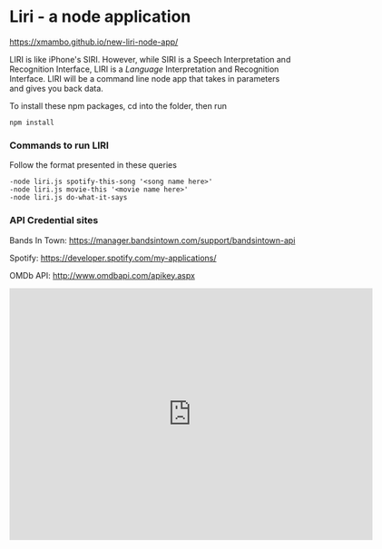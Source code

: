 # Liri - a node application
https://xmambo.github.io/new-liri-node-app/


LIRI is like iPhone's SIRI. However, while SIRI is a Speech Interpretation and Recognition Interface, LIRI is a _Language_ Interpretation and Recognition Interface. LIRI will be a command line node app that takes in parameters and gives you back data.

To install these npm packages, cd into the folder, then run 

```
npm install 
```

### Commands to run LIRI

Follow the format presented in these queries
```
-node liri.js spotify-this-song '<song name here>'
-node liri.js movie-this '<movie name here>'
-node liri.js do-what-it-says 
```


### API Credential sites

Bands In Town: https://manager.bandsintown.com/support/bandsintown-api

Spotify: https://developer.spotify.com/my-applications/

OMDb API: http://www.omdbapi.com/apikey.aspx




<iframe src='https://gfycat.com/ifr/AjarBountifulIndianringneckparakeet' frameborder='0' scrolling='no' allowfullscreen width='640' height='444'></iframe>
